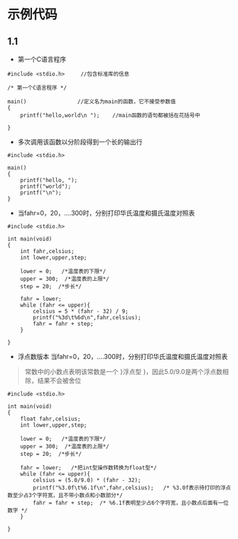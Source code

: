 # 示例代码  
## 1.1  
* 第一个C语言程序  
```
#include <stdio.h>     //包含标准库的信息

/* 第一个C语言程序 */

main()                //定义名为main的函数，它不接受参数值
{
	printf("hello,world\n ");    //main函数的语句都被括在花括号中 
	
}
```  

* 多次调用该函数以分阶段得到一个长的输出行  
```
#include <stdio.h>

main()
{
	printf("hello, ");
	printf("world");
	printf("\n");
}
```

* 当fahr=0，20，....300时，分别打印华氏温度和摄氏温度对照表

```
#include <stdio.h>

int main(void)
{
    int fahr,celsius;
    int lower,upper,step;

    lower = 0;   /*温度表的下限*/
    upper = 300;  /*温度表的上限*/
    step = 20;  /*步长*/

    fahr = lower;
    while (fahr <= upper){
        celsius = 5 * (fahr - 32) / 9;
        printf("%3d\t%6d\n",fahr,celsius);
        fahr = fahr + step;
    }

}
```

* 浮点数版本  当fahr=0，20，....300时，分别打印华氏温度和摄氏温度对照表  
> 常数中的小数点表明该常数是一个
    }浮点型
    }，因此5.0/9.0是两个浮点数相除，结果不会被舍位
    
```
#include <stdio.h>

int main(void)
{
    float fahr,celsius;
    int lower,upper,step;

    lower = 0;   /*温度表的下限*/
    upper = 300;  /*温度表的上限*/
    step = 20;  /*步长*/

    fahr = lower;   /*把int型操作数转换为float型*/
    while (fahr <= upper){
        celsius = (5.0/9.0) * (fahr - 32);
        printf("%3.0f\t%6.1f\n",fahr,celsius);   /* %3.0f表示待打印的浮点数至少占3个字符宽，且不带小数点和小数部分*/
        fahr = fahr + step;  /* %6.1f表明至少占6个字符宽，且小数点后面有一位数字 */
    }

}
```
